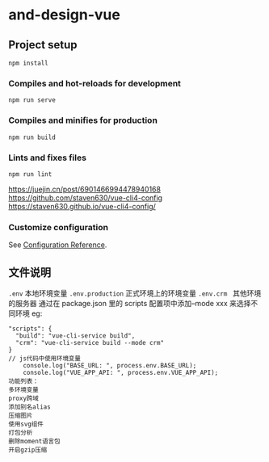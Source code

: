 # and-design-vue

## Project setup
```
npm install
```

### Compiles and hot-reloads for development
```
npm run serve
```

### Compiles and minifies for production
```
npm run build
```

### Lints and fixes files
```
npm run lint
```
https://juejin.cn/post/6901466994478940168
https://github.com/staven630/vue-cli4-config
https://staven630.github.io/vue-cli4-config/

### Customize configuration
See [Configuration Reference](https://cli.vuejs.org/config/).
## 文件说明
```.env``` 本地环境变量 
```.env.production``` 正式环境上的环境变量
```.env.crm ``` 其他环境的服务器
    通过在 package.json 里的 scripts 配置项中添加–mode xxx 来选择不同环境 eg:

```
"scripts": {
  "build": "vue-cli-service build",
  "crm": "vue-cli-service build --mode crm"
}
// js代码中使用环境变量
    console.log("BASE_URL: ", process.env.BASE_URL);
    console.log("VUE_APP_API: ", process.env.VUE_APP_API);
功能列表：
多环境变量
proxy跨域
添加别名alias
压缩图片
使用svg组件
打包分析
删除moment语言包
开启gzip压缩
